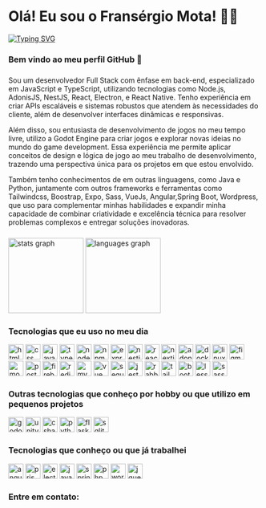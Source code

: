 <h1 align="left">Olá! Eu sou o Fransérgio Mota! 👨‍💻</h1>

[![Typing SVG](https://readme-typing-svg.demolab.com?font=Handjet&weight=600&size=40&pause=1000&color=2477F7&width=435&lines=Full+Stack+Developer)](https://git.io/typing-svg)

###

<h3 align="left">Bem vindo ao meu perfil GitHub 👋</h3>


###

<p align="left">Sou um desenvolvedor Full Stack com ênfase em back-end, especializado em JavaScript e TypeScript, utilizando tecnologias como Node.js, AdonisJS, NestJS, React, Electron, e React Native. Tenho experiência em criar APIs escaláveis e sistemas robustos que atendem às necessidades do cliente, além de desenvolver interfaces dinâmicas e responsivas.


Além disso, sou entusiasta de desenvolvimento de jogos no meu tempo livre, utilizo a Godot Engine para criar jogos e explorar novas ideias no mundo do game development. Essa experiência me permite aplicar conceitos de design e lógica de jogo ao meu trabalho de desenvolvimento, trazendo uma perspectiva única para os projetos em que estou envolvido.


Também tenho conhecimentos de em outras linguagens, como Java e Python, juntamente com outros frameworks e ferramentas como Tailwindcss, Boostrap, Expo, Sass, VueJs, Angular,Spring Boot, Wordpress, que uso para complementar minhas habilidades e expandir minha capacidade de combinar criatividade e excelência técnica para resolver problemas complexos e entregar soluções inovadoras.</p>

###


<div align="left">
  <img src="https://github-readme-stats-sigma-five.vercel.app/api?username=FransergioDev&hide_title=false&hide_rank=false&show_icons=true&include_all_commits=true&count_private=true&disable_animations=false&theme=dracula&locale=en&hide_border=false" height="150" alt="stats graph"  />
  <img src="https://github-readme-stats-sigma-five.vercel.app/api/top-langs?username=FransergioDev&locale=en&hide_title=false&layout=compact&card_width=320&langs_count=5&theme=dracula&hide_border=false" height="150" alt="languages graph"  />
    
</div>

###

### Tecnologias que eu uso no meu dia
<div align="left">
  <img src="https://skillicons.dev/icons?i=html" height="30" alt="html logo"  />
  <span style="width: 12px"></span>
  <img src="https://skillicons.dev/icons?i=css" height="30" alt="css logo"  />
  <span style="width: 12px"></span>
  <img src="https://skillicons.dev/icons?i=js" height="30" alt="javascript logo"  />
  <span style="width: 12px"></span>
  <img src="https://skillicons.dev/icons?i=ts" height="30" alt="typescript logo"  />
  <span style="width: 12px"></span>
  <img src="https://skillicons.dev/icons?i=nodejs" height="30" alt="nodejs logo"  />
  <span style="width: 12px"></span>
  <img src="https://skillicons.dev/icons?i=npm" height="30" alt="npm logo"  />
  <span style="width: 12px"></span>
  <img src="https://skillicons.dev/icons?i=express" height="30" alt="express logo"  />
  <span style="width: 12px"></span>
  <img src="https://skillicons.dev/icons?i=nestjs" height="30" alt="nestjs logo"  />
  <span style="width: 12px"></span>
  <img src="https://skillicons.dev/icons?i=react" height="30" alt="react logo"  />
  <span style="width: 12px"></span>
  <img src="https://skillicons.dev/icons?i=nextjs" height="30" alt="nextjs logo"  />
  <span style="width: 12px"></span>
  <img src="https://skillicons.dev/icons?i=adonis" height="30" alt="adonis logo"  />
  <span style="width: 12px"></span>
  <img src="https://skillicons.dev/icons?i=docker" height="30" alt="docker logo"  />
  <span style="width: 12px"></span>
  <img src="https://skillicons.dev/icons?i=linux" height="30" alt="linux logo"  />
  <span style="width: 12px"></span>
  <img src="https://skillicons.dev/icons?i=figma" height="30" alt="figma logo"  />
  <span style="width: 12px"></span>
  <img src="https://skillicons.dev/icons?i=mongodb" height="30" alt="mongodb logo"  />
  <span style="width: 12px"></span>
  <img src="https://skillicons.dev/icons?i=postgres" height="30" alt="postgres logo"  />
  <span style="width: 12px"></span>
  <span style="width: 12px"></span>
  <img src="https://skillicons.dev/icons?i=firebase" height="30" alt="firebase logo"  />
  <span style="width: 12px"></span>
  <img src="https://skillicons.dev/icons?i=redis" height="30" alt="redis logo"  />
  <span style="width: 12px"></span>
  <img src="https://skillicons.dev/icons?i=mysql" height="30" alt="mysql logo"  />
  <img src="https://skillicons.dev/icons?i=vue" height="30" alt="vue logo"  />
  <span style="width: 12px"></span>
  <img src="https://skillicons.dev/icons?i=sequelize" height="30" alt="sequelize logo"  />
  <span style="width: 12px"></span>
  <img src="https://skillicons.dev/icons?i=jest" height="30" alt="jest logo"  />
  <span style="width: 12px"></span>
  <img src="https://skillicons.dev/icons?i=rabbitmq" height="30" alt="rabbitmq logo"  />
  <span style="width: 12px"></span>
  <img src="https://skillicons.dev/icons?i=tailwind" height="30" alt="tailwind logo"  />
  <span style="width: 12px"></span>
  <img src="https://skillicons.dev/icons?i=bootstrap" height="30" alt="bootstrap logo"  />
  <span style="width: 12px"></span>
  <img src="https://skillicons.dev/icons?i=less" height="30" alt="less logo"  />
  <span style="width: 12px"></span>
  <img src="https://skillicons.dev/icons?i=sass" height="30" alt="sass logo"  />
  <span style="width: 12px"></span>
</div>

### Outras tecnologias que conheço por hobby ou que utilizo em pequenos projetos
<div>
  <img src="https://skillicons.dev/icons?i=godot" height="30" alt="godot logo"  />
  <span style="width: 12px"></span>
  <img src="https://skillicons.dev/icons?i=unity" height="30" alt="unity logo">
  <span style="width: 12px"></span>
  <img src="https://skillicons.dev/icons?i=cs" height="30" alt="csharp logo"/>
  <span style="width: 12px"></span>
  <img src="https://skillicons.dev/icons?i=py" height="30" alt="python logo"/>
  <span style="width: 12px"></span>
  <img src="https://skillicons.dev/icons?i=flask" height="30" alt="flask logo"/>
  <span style="width: 12px"></span>
  <img src="https://skillicons.dev/icons?i=sqlite" height="30" alt="sqlite logo"/>
  <span style="width: 12px"></span>
</div>

### Tecnologias que conheço ou que já trabalhei
<div align="left">
  <img src="https://skillicons.dev/icons?i=angular" height="30" alt="angularjs logo"  />
  <span style="width: 12px"></span>
  <img src="https://skillicons.dev/icons?i=prisma" height="30" alt="prisma logo"  />
  <span style="width: 12px"></span>
  <img src="https://skillicons.dev/icons?i=electron" height="30" alt="electron logo"  />
  <span style="width: 12px"></span>
  <img src="https://skillicons.dev/icons?i=java" height="30" alt="java logo"  />
  <span style="width: 12px"></span>
  <img src="https://skillicons.dev/icons?i=spring" height="30" alt="spring logo"  />
  <span style="width: 12px"></span>
  <img src="https://skillicons.dev/icons?i=php" height="30" alt="php logo"  />
  <span style="width: 12px"></span>
  <img src="https://skillicons.dev/icons?i=wordpress" height="30" alt="wordpress logo"  />
  <span style="width: 12px"></span>
  <img src="https://skillicons.dev/icons?i=jquery" height="30" alt="jquery logo"  />
  <span style="width: 12px"></span>
</div>



### Entre em contato:
<div align="left">
  <a href="https://fransergiomota.com.br">
    <img src="https://img.shields.io/badge/portfolio-000000?style=for-the-badge&logo=&logoColor=white" target="_blank" alt=""></a>
  <a href="https://www.fransergiomota.com.br/bio">
    <img src="https://img.shields.io/badge/bio-2E4272?style=for-the-badge&logo=&logoColor=white" target="_blank" alt=""></a>
  <a href="mailto:contatov@fransergiomota.com.br">
    <img src="https://img.shields.io/badge/Email-W7387?style=for-the-badge&logo=&logoColor=white" target="_blank" alt=""></a>
  <a href="mailto:fransergio.dev@gmail.com">
    <img src="https://img.shields.io/badge/Gmail-D14836?style=for-the-badge&logo=&logoColor=white" target="_blank" alt=""></a>
  <a href="https://www.linkedin.com/in/fransergiomota/" target="_blank">
    <img src="https://img.shields.io/badge/-LinkedIn-%230077B5?style=for-the-badge&?logo=&logoColor=white" target="_blank" alt=""></a>
  <a href="https://www.instagram.com/fransergiodev/" target="_blank">
    <img src="https://img.shields.io/badge/Instagram-E4405F?style=for-the-badge&logo=&logoColor=white" target="_blank" alt=""></a>
</div>

###


<!--
**FransergioDev/FransergioDev** is a ✨ _special_ ✨ repository because its `README.md` (this file) appears on your GitHub profile.

Here are some ideas to get you started:

- 🔭 I’m currently working on ...
- 🌱 I’m currently learning ...
- 👯 I’m looking to collaborate on ...
- 🤔 I’m looking for help with ...
- 💬 Ask me about ...
- 📫 How to reach me: ...
- 😄 Pronouns: ...
- ⚡ Fun fact: ...
-->
